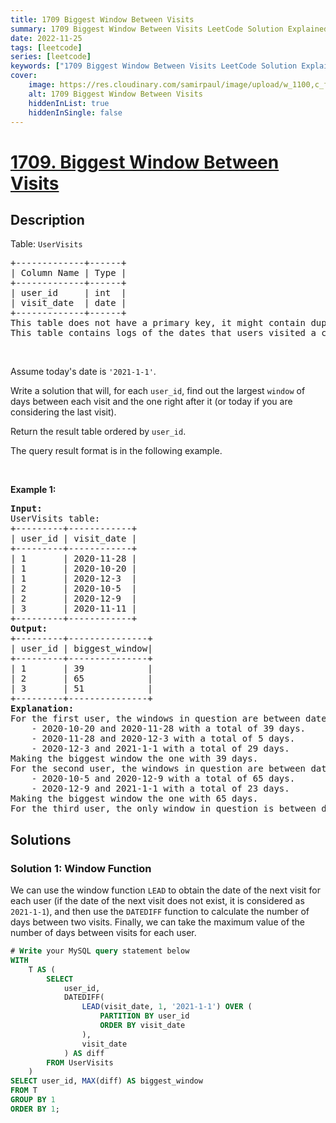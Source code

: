 ```yaml
---
title: 1709 Biggest Window Between Visits
summary: 1709 Biggest Window Between Visits LeetCode Solution Explained
date: 2022-11-25
tags: [leetcode]
series: [leetcode]
keywords: ["1709 Biggest Window Between Visits LeetCode Solution Explained in all languages", "1709 Biggest Window Between Visits", "LeetCode", "leetcode solution in Python3 C++ Java Go PHP Ruby Swift TypeScript Rust C# JavaScript C", "GeeksforGeeks", "InterviewBit", "Coding Ninjas", "HackerRank", "HackerEarth", "CodeChef", "TopCoder", "AlgoExpert", "freeCodeCamp", "Codeforces", "GitHub", "AtCoder", "Samir Paul"]
cover:
    image: https://res.cloudinary.com/samirpaul/image/upload/w_1100,c_fit,co_rgb:FFFFFF,l_text:Arial_75_bold:1709 Biggest Window Between Visits - Solution Explained/problem-solving.webp
    alt: 1709 Biggest Window Between Visits
    hiddenInList: true
    hiddenInSingle: false
---
```



# [1709. Biggest Window Between Visits](https://leetcode.com/problems/biggest-window-between-visits)


## Description

<p>Table: <code>UserVisits</code></p>

<pre>
+-------------+------+
| Column Name | Type |
+-------------+------+
| user_id     | int  |
| visit_date  | date |
+-------------+------+
This table does not have a primary key, it might contain duplicate rows.
This table contains logs of the dates that users visited a certain retailer.
</pre>

<p>&nbsp;</p>

<p>Assume today&#39;s date is <code>&#39;2021-1-1&#39;</code>.</p>

<p>Write a solution that will, for each <code>user_id</code>, find out the largest <code>window</code> of days between each visit and the one right after it (or today if you are considering the last visit).</p>

<p>Return the result table ordered by <code>user_id</code>.</p>

<p>The query result format is in the following example.</p>

<p>&nbsp;</p>
<p><strong class="example">Example 1:</strong></p>

<pre>
<strong>Input:</strong> 
UserVisits table:
+---------+------------+
| user_id | visit_date |
+---------+------------+
| 1       | 2020-11-28 |
| 1       | 2020-10-20 |
| 1       | 2020-12-3  |
| 2       | 2020-10-5  |
| 2       | 2020-12-9  |
| 3       | 2020-11-11 |
+---------+------------+
<strong>Output:</strong> 
+---------+---------------+
| user_id | biggest_window|
+---------+---------------+
| 1       | 39            |
| 2       | 65            |
| 3       | 51            |
+---------+---------------+
<strong>Explanation:</strong> 
For the first user, the windows in question are between dates:
    - 2020-10-20 and 2020-11-28 with a total of 39 days. 
    - 2020-11-28 and 2020-12-3 with a total of 5 days. 
    - 2020-12-3 and 2021-1-1 with a total of 29 days.
Making the biggest window the one with 39 days.
For the second user, the windows in question are between dates:
    - 2020-10-5 and 2020-12-9 with a total of 65 days.
    - 2020-12-9 and 2021-1-1 with a total of 23 days.
Making the biggest window the one with 65 days.
For the third user, the only window in question is between dates 2020-11-11 and 2021-1-1 with a total of 51 days.
</pre>

## Solutions

### Solution 1: Window Function

We can use the window function `LEAD` to obtain the date of the next visit for each user (if the date of the next visit does not exist, it is considered as `2021-1-1`), and then use the `DATEDIFF` function to calculate the number of days between two visits. Finally, we can take the maximum value of the number of days between visits for each user.

<!-- tabs:start -->

```sql
# Write your MySQL query statement below
WITH
    T AS (
        SELECT
            user_id,
            DATEDIFF(
                LEAD(visit_date, 1, '2021-1-1') OVER (
                    PARTITION BY user_id
                    ORDER BY visit_date
                ),
                visit_date
            ) AS diff
        FROM UserVisits
    )
SELECT user_id, MAX(diff) AS biggest_window
FROM T
GROUP BY 1
ORDER BY 1;
```

<!-- tabs:end -->

<!-- end -->
